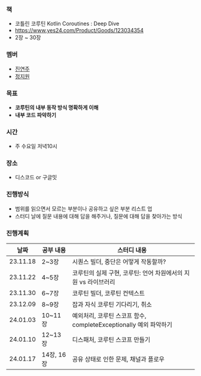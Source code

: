 ### 책
- 코틀린 코루틴 Kotlin Coroutines : Deep Dive
- https://www.yes24.com/Product/Goods/123034354
- 2장 ~ 30장

### 멤버
- [진연주](https://github.com/aurora32s)
- [정지원](https://github.com/jiwon2724)

### 목표
- **코루틴의 내부 동작 방식 명확하게 이해**
- **내부 코드 파악하기**

### 시간
- 주 수요일 저녁10시

### 장소
- 디스코드 or 구글밋

### 진행방식
- 범위를 읽으면서 모르는 부분이나 공유하고 싶은 부분 리스트 업
- 스터디 날에 질문 내용에 대해 답을 해주거나, 질문에 대해 답을 찾아가는 방식

### 진행계획
| 날짜 | 공부 내용 | 스터디 내용 |
| --- | --- | --- |
| 23.11.18 | 2~3장 | 시퀀스 빌더, 중단은 어떻게 작동할까? |
| 23.11.22 | 4~5장 | 코루틴의 실제 구현, 코루틴: 언어 차원에서의 지원 vs 라이브러리 |
| 23.11.30 | 6~7장 | 코루틴 빌더, 코루틴 컨텍스트 |
| 23.12.09 | 8~9장 | 잡과 자식 코루틴 기다리기, 취소 |
| 24.01.03 | 10~11장 | 예외처리, 코루틴 스코프 함수, completeExceptionally 예외 파악하기 |
| 24.01.10 | 12~13장 | 디스패처, 코루틴 스코프 만들기 |
| 24.01.17 | 14장, 16장 | 공유 상태로 인한 문제, 채널과 플로우 |
 
